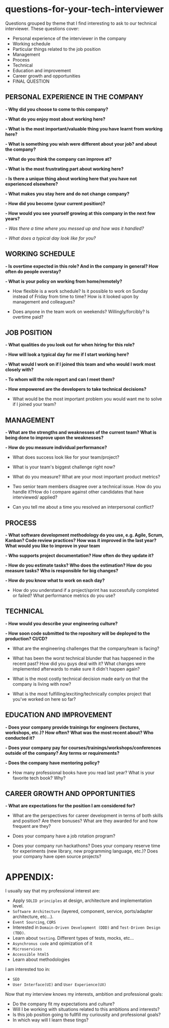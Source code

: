 # questions-for-your-tech-interviewer
Questions grouped by theme that I find interesting to ask to our technical interviewer.
These questions cover:
- Personal experience of the interviewer in the company
- Working schedule
- Particular things related to the job position
- Management
- Process
- Technical 
- Education and improvement
- Career growth and opportunities
- FINAL QUESTION


## PERSONAL EXPERIENCE IN THE COMPANY
**- Why did you choose to come to this company?**

**- What do you enjoy most about working here?**


**- What is the most important/valuable thing you have learnt from working here?**

**- What is something you wish were different about your job? and about the company?**

**- What do you think the company can improve at?**

**- What is the most frustrating part about working here?**

**- Is there a unique thing about working here that you have not experienced elsewhere?**

**- What makes you stay here and do not change company?**

**- How did you become (your current position)?**

**- How would you see yourself growing at this company in the next few years?**

*- Was there a time where you messed up and how was it handled?*

*- What does a typical day look like for you?*


## WORKING SCHEDULE
**- Is overtime expected in this role? And in the company in general? How often do people overstay?**

**- What is your policy on working from home/remotely?**

- How flexible is a work schedule? Is it possible to work on Sunday instead of Friday from time to time? How is it looked upon by management and colleagues?

- Does anyone in the team work on weekends? Willingly/forcibly? Is overtime paid?


## JOB POSITION
**- What qualities do you look out for when hiring for this role?**

**- How will look a typical day for me if I start working here?**

**- What would I work on if I joined this team and who would I work most closely with?**

**- To whom will the role report and can I meet them?**

**- How empowered are the developers to take technical decisions?**

- What would be the most important problem you would want me to solve if I joined your team?


## MANAGEMENT
**- What are the strengths and weaknesses of the current team? What is being done to improve upon the weaknesses?**

**- How do you measure individual performance?**

- What does success look like for your team/project?

- What is your team's biggest challenge right now?

- What do you measure? What are your most important product metrics?

- Two senior team members disagree over a technical issue. How do you handle it?How do I compare against other candidates that have interviewed/ applied?

- Can you tell me about a time you resolved an interpersonal conflict?


## PROCESS
**- What software development methodology do you use, e.g. Agile, Scrum, Kanban? Code review practices? How was it improved in the last year? What would you like to improve in your team**

**- Who supports project documentation? How often do they update it?**

**- How do you estimate tasks? Who does the estimation? How do you measure tasks? Who is responsible for big changes?**

**- How do you know what to work on each day?**

- How do you understand if a project/sprint has successfully completed or failed? What performance metrics do you use?


## TECHNICAL
**- How would you describe your engineering culture?**

**- How soon code submitted to the repository will be deployed to the production? CI/CD?**

- What are the engineering challenges that the company/team is facing?

- What has been the worst technical blunder that has happened in the recent past? How did you guys deal with it? What changes were implemented afterwards to make sure it didn't happen again?

- What is the most costly technical decision made early on that the company is living with now?

- What is the most fulfilling/exciting/technically complex project that you've worked on here so far?


## EDUCATION AND IMPROVEMENT
**- Does your company provide trainings for engineers (lectures, workshops, etc.)? How often? What was the most recent about? Who conducted it?**

**- Does your company pay for courses/trainings/workshops/conferences outside of the company? Any terms or requirements?**

**- Does the company have mentoring policy?**

- How many professional books have you read last year? What is your favorite tech book? Why?


## CAREER GROWTH AND OPPORTUNITIES
**- What are expectations for the position I am considered for?**

- What are the perspectives for career development in terms of both skills and position? Are there bonuses? What are they awarded for and how frequent are they?

- Does your company have a job rotation program?

- Does your company run hackathons? Does your company reserve time for experiments (new library, new programming language, etc.)? Does your company have open source projects?


# APPENDIX:
I usually say that my professional interest are:

- Apply `SOLID principles` at design, architecture and implementation level.
- `Software Architecture` (layered, component, service, ports/adapter architecture, etc...).
- `Event Sourcing`, `CQRS`
- Interested in `Domain-Driven Development (DDD)` and `Test-Driven Design (TDD)`.
- Learn about `testing`. Different types of tests, mocks, etc...
- `Asynchronus code` and opimization of it
- `Microservices`
- `Accessible html5`
- Learn about methodologies

I am interested too in:
- `SEO`
- `User Interface(UI)` and `User Experience(UX)`

Now that my interview knows my interests, ambition and professional goals:
- Do the company fit my expectations and culture?
- Will I be working with situations related to this ambitions and interests?
- Is this job position going to fullfill my curiousity and professional goals?
- In which way will I learn these tings?


